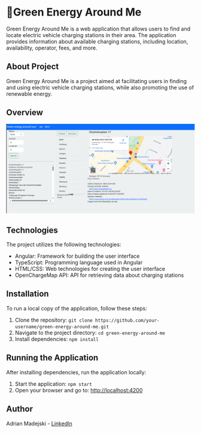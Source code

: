 # 🌳Green Energy Around Me

Green Energy Around Me is a web application that allows users to find and locate electric vehicle charging stations in their area. The application provides information about available charging stations, including location, availability, operator, fees, and more.

## About Project

Green Energy Around Me is a project aimed at facilitating users in finding and using electric vehicle charging stations, while also promoting the use of renewable energy.

## Overview
![Green Energy Around Me](https://github.com/amadejsky/Resources/blob/main/green-energy-around-you.png)

## Technologies

The project utilizes the following technologies:

- Angular: Framework for building the user interface
- TypeScript: Programming language used in Angular
- HTML/CSS: Web technologies for creating the user interface
- OpenChargeMap API: API for retrieving data about charging stations

## Installation

To run a local copy of the application, follow these steps:

1. Clone the repository: `git clone https://github.com/your-username/green-energy-around-me.git`
2. Navigate to the project directory: `cd green-energy-around-me`
3. Install dependencies: `npm install`

## Running the Application

After installing dependencies, run the application locally:

1. Start the application: `npm start`
2. Open your browser and go to: [http://localhost:4200](http://localhost:4200)

## Author

Adrian Madejski - [LinkedIn](https://www.linkedin.com/in/amadejski/)
